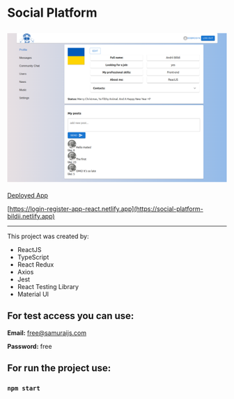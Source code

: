 # Social Platform

![Hero](./src/assets/img/Screenshot.png "Hero")
------------

[Deployed App](https://social-platform-bildii.netlify.app "Deployed App")

[https://login-register-app-react.netlify.app](https://social-platform-bildii.netlify.app)

------------

This project was created by:
- ReactJS
- TypeScript
- React Redux
- Axios
- Jest
- React Testing Library
- Material UI

## For test access you can use: 

**Email:** free@samuraijs.com

**Password:** free

## For run the project use:
### `npm start`
